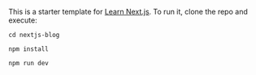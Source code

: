 This is a starter template for [Learn Next.js](https://nextjs.org/learn).
To run it, clone the repo and execute:

`cd nextjs-blog`

`npm install`

`npm run dev`